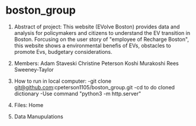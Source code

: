 # boston_group

1. Abstract of project: 
This website (EVolve Boston) provides data and analysis for policymakers and citizens to understand the EV transition in Boston. Forcusing on the user story of "employee of Recharge Boston", this website shows a environmental benefis of EVs, obstacles to promote Evs, budgetary considerations.  

2. Members: 
Adam Staveski
Christine Peterson
Koshi Murakoshi
Rees Sweeney-Taylor

3. How to run in local computer: 
-git clone git@github.com:cpeterson1105/boston_group.git
-cd to do cloned dictionary
-Use command "python3 -m http.server"

4. Files: 
Home


5. Data Manupulations

